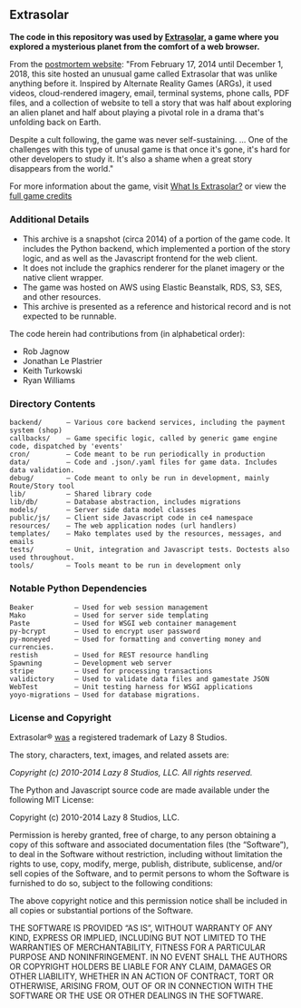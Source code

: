 ## Extrasolar

**The code in this repository was used by [Extrasolar](http://www.extrasolar.com), a game where you explored a mysterious planet from the comfort of a web browser.**

From the [postmortem website](http://www.extrasolar.com):
"From February 17, 2014 until December 1, 2018, this site hosted an unusual game called Extrasolar that was unlike anything before it. Inspired by Alternate Reality Games (ARGs), it used videos, cloud-rendered imagery, email, terminal systems, phone calls, PDF files, and a collection of website to tell a story that was half about exploring an alien planet and half about playing a pivotal role in a drama that's unfolding back on Earth.

Despite a cult following, the game was never self-sustaining. ... One of the challenges with this type of unusal game is that once it's gone, it's hard for other developers to study it. It's also a shame when a great story disappears from the world."

For more information about the game, visit [What Is Extrasolar?](https://www.whatisextrasolar.com) or view the [full game credits](https://www.exoresearch.com/credits/)

### Additional Details

- This archive is a snapshot (circa 2014) of a portion of the game code. It includes the Python backend, which implemented a portion of the story logic, and as well as the Javascript frontend for the web client.
- It does not include the graphics renderer for the planet imagery or the native client wrapper.
- The game was hosted on AWS using Elastic Beanstalk, RDS, S3, SES, and other resources.
- This archive is presented as a reference and historical record and is not expected to be runnable.

The code herein had contributions from (in alphabetical order):

- Rob Jagnow
- Jonathan Le Plastrier
- Keith Turkowski
- Ryan Williams

### Directory Contents

    backend/      — Various core backend services, including the payment system (shop)
    callbacks/    — Game specific logic, called by generic game engine code, dispatched by 'events'
    cron/         — Code meant to be run periodically in production
    data/         — Code and .json/.yaml files for game data. Includes data validation.
    debug/        — Code meant to only be run in development, mainly Route/Story tool
    lib/          — Shared library code
    lib/db/       — Database abstraction, includes migrations
    models/       — Server side data model classes
    public/js/    — Client side Javascript code in ce4 namespace
    resources/    — The web application nodes (url handlers)
    templates/    — Mako templates used by the resources, messages, and emails
    tests/        — Unit, integration and Javascript tests. Doctests also used throughout.
    tools/        — Tools meant to be run in development only

### Notable Python Dependencies

    Beaker          — Used for web session management
    Mako            — Used for server side templating
    Paste           — Used for WSGI web container management
    py-bcrypt       — Used to encrypt user password
    py-moneyed      — Used for formatting and converting money and currencies.
    restish         — Used for REST resource handling
    Spawning        — Development web server
    stripe          — Used for processing transactions
    validictory     — Used to validate data files and gamestate JSON
    WebTest         — Unit testing harness for WSGI applications
    yoyo-migrations — Used for database migrations.


### License and Copyright

Extrasolar® [was](https://tsdr.uspto.gov/#caseNumber=85725423&caseType=SERIAL_NO&searchType=statusSearch) a registered trademark of Lazy 8 Studios.

The story, characters, text, images, and related assets are:

*Copyright (c) 2010-2014 Lazy 8 Studios, LLC. All rights reserved.*

The Python and Javascript source code are made available under the following MIT License:

Copyright (c) 2010-2014 Lazy 8 Studios, LLC.

Permission is hereby granted, free of charge, to any person obtaining a copy of this software and associated documentation files (the “Software”), to deal in the Software without restriction, including without limitation the rights to use, copy, modify, merge, publish, distribute, sublicense, and/or sell copies of the Software, and to permit persons to whom the Software is furnished to do so, subject to the following conditions:

The above copyright notice and this permission notice shall be included in all copies or substantial portions of the Software.

THE SOFTWARE IS PROVIDED “AS IS”, WITHOUT WARRANTY OF ANY KIND, EXPRESS OR IMPLIED, INCLUDING BUT NOT LIMITED TO THE WARRANTIES OF MERCHANTABILITY, FITNESS FOR A PARTICULAR PURPOSE AND NONINFRINGEMENT. IN NO EVENT SHALL THE AUTHORS OR COPYRIGHT HOLDERS BE LIABLE FOR ANY CLAIM, DAMAGES OR OTHER LIABILITY, WHETHER IN AN ACTION OF CONTRACT, TORT OR OTHERWISE, ARISING FROM, OUT OF OR IN CONNECTION WITH THE SOFTWARE OR THE USE OR OTHER DEALINGS IN THE SOFTWARE.

